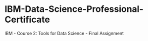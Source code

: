 # IBM-Data-Science-Professional-Certificate
IBM - Course 2: Tools for Data Science - Final Assignment
